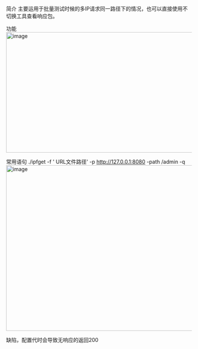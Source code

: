 简介
主要运用于批量测试时候的多IP请求同一路径下的情况，也可以直接使用不切换工具查看响应包。


功能
<img width="803" height="326" alt="image" src="https://github.com/user-attachments/assets/37f8403d-db7e-4a42-81d3-9c41c46980ca" />



常用语句
./ipfget -f ' URL文件路径' -p http://127.0.0.1:8080 -path /admin -q
<img width="1228" height="448" alt="image" src="https://github.com/user-attachments/assets/1087b8ae-3056-44c2-b58f-896dbe069ee4" />


缺陷，配置代时会导致无响应的返回200
